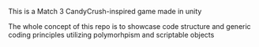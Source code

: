 This is a Match 3 CandyCrush-inspired game made in unity

The whole concept of this repo is to showcase
code structure and generic coding principles
utilizing polymorhpism and scriptable objects
